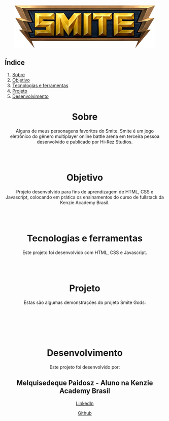 <div style="margin:30px" align="center">
    <img src="./assets/general/logo.png" />
</div>

## Índice

1. [Sobre](#Sobre)
2. [Objetivo](#Objetivo)
3. [Tecnologias e ferramentas](#Tecnologias-e-ferramentas)
4. [Projeto](#Projeto)
5. [Desenvolvimento](#Desenvolvimento)

<div align="center">

# Sobre

Alguns de meus personagens favoritos do Smite. Smite é um jogo eletrônico do gênero multiplayer online battle arena em terceira pessoa desenvolvido e publicado por Hi-Rez Studios. 

<br></br>

# Objetivo

Projeto desenvolvido para fins de aprendizagem de HTML, CSS e Javascript, colocando em prática os ensinamentos do curso de fullstack da Kenzie Academy Brasil.

<br></br>

# Tecnologias e ferramentas

Este projeto foi desenvolvido com HTML, CSS e Javascript.


<br></br>

# Projeto

Estas são algumas demonstrações do projeto Smite Gods:

<h2 align="center"></h2>
<img src="">


<br></br>

# Desenvolvimento

Este projeto foi desenvolvido por:


## Melquisedeque Paidosz - Aluno na Kenzie Academy Brasil

[LinkedIn](https://www.linkedin.com/in/melquisedeque-paidosz-da-silva/)

[Github](https://github.com/wikeed)

<br></br>

</div>